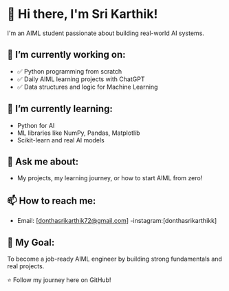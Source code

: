 # 👋 Hi there, I'm Sri Karthik!

I'm an AIML student passionate about building real-world AI systems.

## 🔭 I’m currently working on:
- ✅ Python programming from scratch
- ✅ Daily AIML learning projects with ChatGPT
- ✅ Data structures and logic for Machine Learning

## 🌱 I’m currently learning:
- Python for AI
- ML libraries like NumPy, Pandas, Matplotlib
- Scikit-learn and real AI models

## 💬 Ask me about:
- My projects, my learning journey, or how to start AIML from zero!

## 📫 How to reach me:
- Email: [donthasrikarthik72@gmail.com]
-instagram:[donthasrikarthikk]

## 🧠 My Goal:
To become a job-ready AIML engineer by building strong fundamentals and real projects.

⭐️ Follow my journey here on GitHub!


<!--
**Donthasrikarthik72/Donthasrikarthik72** is a ✨ _special_ ✨ repository because its `README.md` (this file) appears on your GitHub profile.

Here are some ideas to get you started:

- 🔭 I’m currently working on ...
- 🌱 I’m currently learning ...
- 👯 I’m looking to collaborate on ...
- 🤔 I’m looking for help with ...
- 💬 Ask me about ...
- 📫 How to reach me: ...
- 😄 Pronouns: ...
- ⚡ Fun fact: ...
-->

